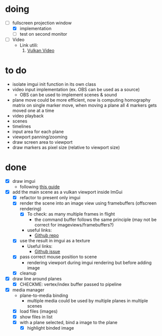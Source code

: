 # doing
- [ ] fullscreen projection window
	- [x] implementation
	- [ ] test on second monitor
- [ ] Video
	- Link utili:
		1. [Vulkan Video](https://wickedengine.net/2023/05/07/vulkan-video-decoding/)

# to do
- isolate imgui init function in its own class
- video input implementation (ex. OBS can be used as a source)
	- OBS can be used to implement scenes & sound
- plane move could be more efficient, now is computing homography matrix on single marker move, when moving a plane all 4 markers gets moved one at a time
- video playback
- scenes
- timelines
- input area for each plane
- viewport panning/zooming
- draw screen area to viewport
- draw markers as pixel size (relative to viewport size)


# done
- [x] draw imgui
	- following [this guide](https://frguthmann.github.io/posts/vulkan_imgui/)
- [x] add the main scene as a vulkan viewport inside ImGui
	- [x] refactor to present only imgui
	- [x] render the scene into an image view using framebuffers (offscreen rendering)
		- [x] To check: as many multiple frames in flight
			- the command buffer follows the same principle (may not be correct for imageviews/framebuffers?)
		- useful links:
			- [Github repo](https://github.com/SaschaWillems/Vulkan/blob/master/examples/offscreen/offscreen.cpp)
	- [x] use the result in imgui as a texture
		- Useful links:
			- [Github issue](https://github.com/ocornut/imgui/issues/5110)
	- [x] pass correct mouse position to scene
		- rendering viewport during imgui rendering but before adding image
	- [x] cleanup
- [x] draw line around planes
	- [x] CHECKME: vertex/index buffer passed to pipeline
- [x] media manager
	- plane-to-media binding
		- multiple media could be used by multiple planes in multiple scenes
	- [x] load files (images)
	- [x] show files in list
	- [x] with a plane selected, bind a image to the plane
		- [x] highlight binded image